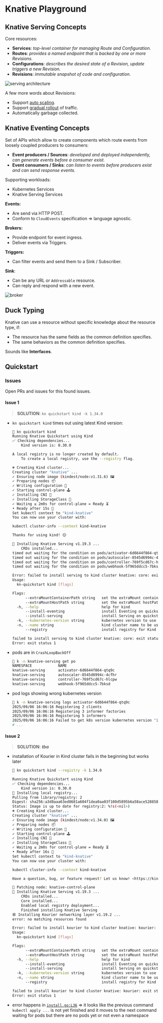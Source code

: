 # Knative Playground

## Knative Serving Concepts

Core resources:

- **Services**: *top-level container for managing Route and Configuration.*
- **Routes**: *provides a named endpoint that is backed by one or more Revisions.*
- **Configurations**: *describes the desired state of a Revision, update triggers a new Revision.*
- **Revisions**: *immutable snapshot of code and configuration.*

![serving architecture](docs/serving_arch.png)

A few more words about Revisions:

- Support [auto scaling](https://knative.dev/docs/serving/autoscaling/).
- Support [gradual rollout](https://knative.dev/docs/serving/rolling-out-latest-revision/) of traffic.
- Automatically garbage collected.

## Knative Eventing Concepts

Set of APIs which allow to create components which route events from loosely coupled producers to consumers:

- **Event producers / Sources**: *developed and deployed independently, can generate events before a consumer exist.*
- **Event consumers / Sinks**: *can listen to events before producers exist and can send response events.*

Supporting workloads:

- Kubernetes Services
- Knative Serving Services

**Events:**

- Are send via HTTP POST.
- Conform to `CloudEvents` specification => language agnostic.

**Brokers:**

- Provide endpoint for event ingress.
- Deliver events via Triggers.

**Triggers:**

- Can filter events and send them to a Sink / Subscriber.

**Sink**:

- Can be any URL or `Addressable` resource.
- Can reply and respond with a new event.

![broker](docs/brokers.png)

## Duck Typing

Knative can use a resource without specific knowledge about the resource type, if:

- The resource has the same fields as the common definition specifies.
- The same behaviors as the common definition specifies.

Sounds like **Interfaces**.

## Quickstart

### Issues

Open PRs and issues for this found issues.

#### Issue 1

> **SOLUTION**: `kn quickstart kind -k 1.34.0`

- `kn quickstart kind` times out using latest Kind version:

  ```sh
   kn quickstart kind
  Running Knative Quickstart using Kind
  ✅ Checking dependencies...
      Kind version is: 0.30.0

  A local registry is no longer created by default.
      To create a local registry, use the --registry flag.

  ☸ Creating Kind cluster...
  Creating cluster "knative" ...
  ✓ Ensuring node image (kindest/node:v1.31.6) 🖼
  ✓ Preparing nodes 📦
  ✓ Writing configuration 📜
  ✓ Starting control-plane 🕹️
  ✓ Installing CNI 🔌
  ✓ Installing StorageClass 💾
  ✓ Waiting ≤ 2m0s for control-plane = Ready ⏳
  • Ready after 15s 💚
  Set kubectl context to "kind-knative"
  You can now use your cluster with:

  kubectl cluster-info --context kind-knative

  Thanks for using kind! 😊

  🍿 Installing Knative Serving v1.19.3 ...
      CRDs installed...
  timed out waiting for the condition on pods/activator-6d6644f864-qtq9c
  timed out waiting for the condition on pods/autoscaler-8545d6994c-4cfhr
  timed out waiting for the condition on pods/controller-769f5cd67c-hlcpw
  timed out waiting for the condition on pods/webhook-5f965ddcc5-7bksd

  Error: failed to install serving to kind cluster knative: core: exit status 1
  Usage:
    kn-quickstart kind [flags]

  Flags:
        --extraMountContainerPath string   set the extraMount containerPath on Kind quickstart cluster
        --extraMountHostPath string        set the extraMount hostPath on Kind quickstart cluster
    -h, --help                             help for kind
        --install-eventing                 install Eventing on quickstart cluster
        --install-serving                  install Serving on quickstart cluster
    -k, --kubernetes-version string        kubernetes version to use (1.x.y) or (kindest/node:v1.x.y)
    -n, --name string                      kind cluster name to be used by kn-quickstart (default "knative")
        --registry                         install registry for Kind quickstart cluster

  failed to install serving to kind cluster knative: core: exit status 1
  Error: exit status 1
  ```

- pods are in `CrashLoopBackOff`

  ```sh
   k -n knative-serving get po
  NAMESPACE            NAME                                            READY   STATUS             RESTARTS        AGE
  knative-serving      activator-6d6644f864-qtq9c                      0/1     CrashLoopBackOff   5 (78s ago)     9m9s
  knative-serving      autoscaler-8545d6994c-4cfhr                     0/1     CrashLoopBackOff   6 (28s ago)     9m9s
  knative-serving      controller-769f5cd67c-hlcpw                     0/1     CrashLoopBackOff   6 (2m33s ago)   9m9s
  knative-serving      webhook-5f965ddcc5-7bksd                        0/1     CrashLoopBackOff   6 (2m34s ago)   9m9s
  ```

- pod logs showing wrong kubernetes version

  ```sh
   k -n knative-serving logs activator-6d6644f864-qtq9c
  2025/09/06 16:06:16 Registering 2 clients
  2025/09/06 16:06:16 Registering 3 informer factories
  2025/09/06 16:06:16 Registering 5 informers
  2025/09/06 16:06:16 Failed to get k8s version kubernetes version "1.31.6" is not compatible, need at least "1.32.0-0" (this can be overridden with the env var "KUBERNETES_MIN_VERSION")
  # ...
  ```

#### Issue 2

> **SOLUTION**: ***tba***

- installation of Kourier in Kind cluster fails in the beginning but works later

  ```sh
   kn quickstart kind --registry -k 1.34.0

  Running Knative Quickstart using Kind
  ✅ Checking dependencies...
      Kind version is: 0.30.0
  💽 Installing local registry...
  Pulling from library/registry: 2
  Digest: sha256:a3d8aaa63ed8681a604f1dea0aa03f100d5895b6a58ace528858a7b332415373: %!s(<nil>)
  Status: Image is up to date for registry:2: %!s(<nil>)
  ☸ Creating Kind cluster...
  Creating cluster "knative" ...
  ✓ Ensuring node image (kindest/node:v1.34.0) 🖼
  ✓ Preparing nodes 📦
  ✓ Writing configuration 📜
  ✓ Starting control-plane 🕹️
  ✓ Installing CNI 🔌
  ✓ Installing StorageClass 💾
  ✓ Waiting ≤ 2m0s for control-plane = Ready ⏳
  • Ready after 16s 💚
  Set kubectl context to "kind-knative"
  You can now use your cluster with:

  kubectl cluster-info --context kind-knative

  Have a question, bug, or feature request? Let us know! <https://kind.sigs.k8s.io/#community> 🙂

  🔗 Patching node: knative-control-plane
  🍿 Installing Knative Serving v1.19.3 ...
      CRDs installed...
      Core installed...
      Enabled local registry deployment...
      Finished installing Knative Serving
  🕸️ Installing Kourier networking layer v1.19.2 ...
  error: no matching resources found

  Error: failed to install kourier to kind cluster knative: kourier: exit status 1
  Usage:
    kn-quickstart kind [flags]

  Flags:
        --extraMountContainerPath string   set the extraMount containerPath on Kind quickstart cluster
        --extraMountHostPath string        set the extraMount hostPath on Kind quickstart cluster
    -h, --help                             help for kind
        --install-eventing                 install Eventing on quickstart cluster
        --install-serving                  install Serving on quickstart cluster
    -k, --kubernetes-version string        kubernetes version to use (1.x.y) or (kindest/node:v1.x.y)
    -n, --name string                      kind cluster name to be used by kn-quickstart (default "knative")
        --registry                         install registry for Kind quickstart cluster

  failed to install kourier to kind cluster knative: kourier: exit status 1
  Error: exit status 1
  ```

- error happens in [`install.go:L36`](https://github.com/knative-extensions/kn-plugin-quickstart/blob/main/pkg/install/install.go#L36) => it looks like the previous command `kubectl apply ...` is not yet finished and it moves to the next command waiting for pods but there are no pods yet or not even a namespace

